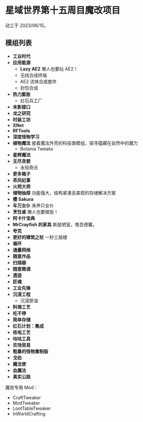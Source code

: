# 星域世界第十五周目魔改项目

动工于 2023/06/15。

## 模组列表

- **工业时代**
- **应用能源**
  - **Lazy AE2** 懒人也要玩 AE2！
  - 无线合成终端
  - AE2 流体合成套件
  - 封包合成
- **热力膨胀**
  - 红石兵工厂
- **末影接口**
- **龙之研究**
- **时装工坊**
- **XNet**
- **RFTools**
- **深度怪物学习**
- **植物魔法** 披着魔法外壳的科技类模组，探寻蕴藏在自然中的魔力
  - Botania Tweaks
- **星辉魔法**
- **无尽贪婪**
  - 永恒奇点
- **更多箱子** 
- **茶风纪事**
- **火把大师**
- **储物抽屉** 功能强大，结构紧凑且美观的存储解决方案
- **樱 Sakura**
- **车万女仆** 来养只女仆
- **烹饪桌** 懒人也要做饭！
- **阿卡什宝典**
- **MrCrayfish 的家具** 斯是陋室，惟吾德馨。
- **夸克**
- **更好的建筑之杖** 一秒三层楼
- **循环**
- **通量网络**
- **随意作品**
- **扫描器**
- **随意微调**
- **遗迹**
- **匠魂**
- **工业先锋**
- **沉浸工程**
  - 沉浸原油
- **料理工艺**
- **吃不停**
- **简单存储**
- **红石计划：集成**
- **核电工艺**
- **咕咕工具**
- **农场贸易**
- **粗暴的怪物重制版**
- **戈伯**
- **魔法使**
- **血魔法**
- **真实公路**



魔改专用 Mod：

- CraftTweaker
- ModTweaker
- LootTableTweaker
- InWorldCrafting